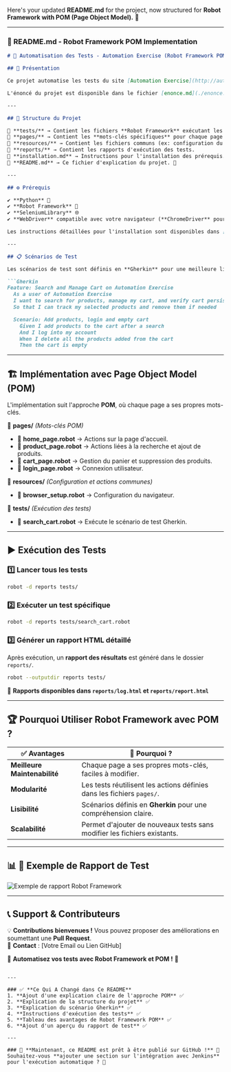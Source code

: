 Here's your updated **README.md** for the project, now structured for **Robot Framework with POM (Page Object Model).** 🚀  

---

### **📄 README.md - Robot Framework POM Implementation**

```markdown
# 🚀 Automatisation des Tests - Automation Exercise (Robot Framework POM)

## 📌 Présentation

Ce projet automatise les tests du site [Automation Exercise](http://automationexercise.com) en utilisant **Robot Framework** et une approche **Page Object Model (POM)**. Il teste le processus de recherche de produits, l'ajout au panier, la connexion et la gestion du panier. 🛒✨

L'énoncé du projet est disponible dans le fichier [enonce.md](./enonce.md).

---

## 📂 Structure du Projet

📁 **tests/** → Contient les fichiers **Robot Framework** exécutant les tests.  
📁 **pages/** → Contient les **mots-clés spécifiques** pour chaque page (POM).  
📁 **resources/** → Contient les fichiers communs (ex: configuration du navigateur).  
📁 **reports/** → Contient les rapports d'exécution des tests.  
📄 **installation.md** → Instructions pour l'installation des prérequis.  
📄 **README.md** → Ce fichier d'explication du projet. 📖  

---

## ⚙️ Prérequis

✔ **Python** 🐍  
✔ **Robot Framework** 🤖  
✔ **SeleniumLibrary** 🌐  
✔ **WebDriver** compatible avec votre navigateur (**ChromeDriver** pour Google Chrome) 🖥️

Les instructions détaillées pour l'installation sont disponibles dans [installation.md](./installation.md).

---

## 📋 Scénarios de Test

Les scénarios de test sont définis en **Gherkin** pour une meilleure lisibilité.

```Gherkin
Feature: Search and Manage Cart on Automation Exercise
  As a user of Automation Exercise
  I want to search for products, manage my cart, and verify cart persistence after login
  So that I can track my selected products and remove them if needed

  Scenario: Add products, login and empty cart
    Given I add products to the cart after a search 
    And I log into my account 
    When I delete all the products added from the cart 
    Then the cart is empty
```

---

## 🏗️ Implémentation avec Page Object Model (POM)

L'implémentation suit l'approche **POM**, où chaque page a ses propres mots-clés.

📁 **pages/** _(Mots-clés POM)_  
- 📄 **home_page.robot** → Actions sur la page d'accueil.  
- 📄 **product_page.robot** → Actions liées à la recherche et ajout de produits.  
- 📄 **cart_page.robot** → Gestion du panier et suppression des produits.  
- 📄 **login_page.robot** → Connexion utilisateur.  

📁 **resources/** _(Configuration et actions communes)_  
- 📄 **browser_setup.robot** → Configuration du navigateur.  

📁 **tests/** _(Exécution des tests)_  
- 📄 **search_cart.robot** → Exécute le scénario de test Gherkin.  

---

## ▶️ Exécution des Tests

### **1️⃣ Lancer tous les tests**
```bash
robot -d reports tests/
```

### **2️⃣ Exécuter un test spécifique**
```bash
robot -d reports tests/search_cart.robot
```

### **3️⃣ Générer un rapport HTML détaillé**
Après exécution, un **rapport des résultats** est généré dans le dossier `reports/`.

```bash
robot --outputdir reports tests/
```

📂 **Rapports disponibles dans `reports/log.html` et `reports/report.html`**  

---

## 🏆 Pourquoi Utiliser Robot Framework avec POM ?

| ✅ **Avantages** | 🚀 **Pourquoi ?** |
|-----------------|------------------|
| **Meilleure Maintenabilité** | Chaque page a ses propres mots-clés, faciles à modifier. |
| **Modularité** | Les tests réutilisent les actions définies dans les fichiers `pages/`. |
| **Lisibilité** | Scénarios définis en **Gherkin** pour une compréhension claire. |
| **Scalabilité** | Permet d'ajouter de nouveaux tests sans modifier les fichiers existants. |

---

## 📊 📑 Exemple de Rapport de Test

![Exemple de rapport Robot Framework](https://robotframework.org/robotframework/latest/images/robot_result.png)

---

## 📞 Support & Contributeurs

💡 **Contributions bienvenues !** Vous pouvez proposer des améliorations en soumettant une **Pull Request**.  
📩 **Contact** : [Votre Email ou Lien GitHub]  

🚀 **Automatisez vos tests avec Robot Framework et POM !** 🎯
```

---

### ✅ **Ce Qui A Changé dans Ce README**
1. **Ajout d'une explication claire de l'approche POM** ✅
2. **Explication de la structure du projet** ✅
3. **Explication du scénario Gherkin** ✅
4. **Instructions d'exécution des tests** ✅
5. **Tableau des avantages de Robot Framework POM** ✅
6. **Ajout d'un aperçu du rapport de test** ✅

---

### 🚀 **Maintenant, ce README est prêt à être publié sur GitHub !** 🚀  
Souhaitez-vous **ajouter une section sur l'intégration avec Jenkins** pour l'exécution automatique ? 🎯